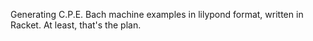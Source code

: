 Generating C.P.E. Bach machine examples in lilypond format, written in Racket.
At least, that's the plan.
